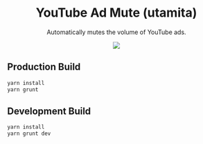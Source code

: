 <div align="center">
<h1>YouTube Ad Mute (utamita)</h1>
<p>Automatically mutes the volume of YouTube ads.</p>
<img src="https://user-images.githubusercontent.com/15827817/95651405-2e18ba00-0b25-11eb-8dec-694a84ecfbe5.png">
</div>

## Production Build

```bash
yarn install
yarn grunt
```

## Development Build

```bash
yarn install
yarn grunt dev
```
